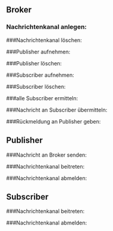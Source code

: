 



## Broker
### Nachrichtenkanal anlegen:

###Nachrichtenkanal löschen:

###Publisher aufnehmen:

###Publisher löschen:

###Subscriber aufnehmen:

###Subscriber löschen:

###alle Subscriber ermitteln:

###Nachricht an Subscriber übermitteln:

###Rückmeldung an Publisher geben:


## Publisher
###Nachricht an Broker senden:

###Nachrichtenkanal beitreten:

###Nachrichtenkanal abmelden:


## Subscriber
###Nachrichtenkanal beitreten:

###Nachrichtenkanal abmelden:
